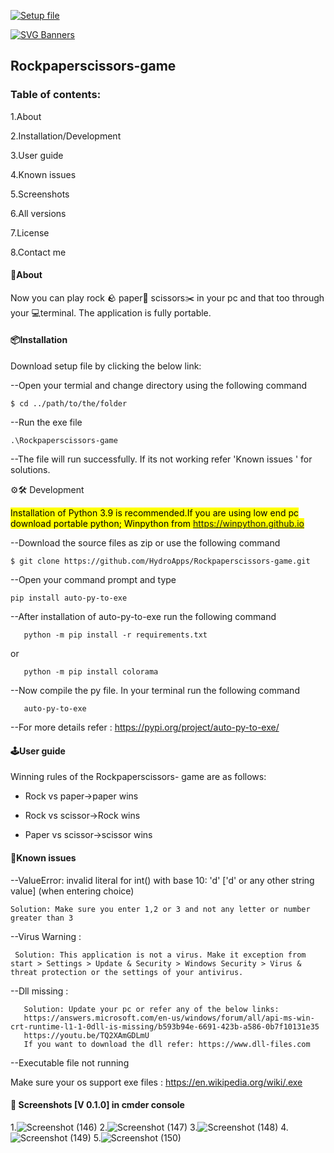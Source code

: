 [![Setup file](https://img.shields.io/github/downloads/atom/atom/total.svg)]()

[![SVG Banners](https://svg-banners.vercel.app/api?type=glitch&text1=Rockpaperscissors-game&width=2000&height=500)](https://github.com/Akshay090/svg-banners)

## Rockpaperscissors-game

### Table of contents:

 1.About
 
 2.Installation/Development
 
 3.User guide
 
 4.Known issues
 
 5.Screenshots
 
 6.All versions
 
 7.License 
 
 8.Contact me 
 
#### 📝About
 Now you can play rock 🪨 paper📃 scissors✂️ in your pc and that too through your 💻terminal. The application is fully portable.
 
#### 📦Installation

Download setup file by clicking the below link:
 
 --Open your termial and change directory using the following command
 ```
 $ cd ../path/to/the/folder
 ```
 --Run the exe file
 ```
 .\Rockpaperscissors-game
 ```
 --The file will run successfully. If its not working refer 'Known issues ' for solutions.
 
  ⚙️🛠️ Development 
  
  <mark> Installation of Python 3.9 is recommended.If you are using low end pc download portable python; Winpython from https://winpython.github.io </mark>
  
 --Download the source files as zip or use the following command 
 ```
 $ git clone https://github.com/HydroApps/Rockpaperscissors-game.git 
 ```
 
 --Open your command prompt and type
 ```
pip install auto-py-to-exe 
 ```
 --After installation of auto-py-to-exe run the following command
 
       python -m pip install -r requirements.txt
 or 
      
       python -m pip install colorama
 
 --Now compile the py file. In your terminal run the following command
 
       auto-py-to-exe
       
 --For more details refer : https://pypi.org/project/auto-py-to-exe/   
 
 #### 🕹️User guide
 
  Winning rules of the Rockpaperscissors- game are as follows:
  
  * Rock vs paper->paper wins
  
  * Rock vs scissor->Rock wins
  
  * Paper vs scissor->scissor wins
  
 #### 📌Known issues
 
  --ValueError: invalid literal for int() with base 10: 'd' ['d' or any other string value]  (when entering choice)
    
    Solution: Make sure you enter 1,2 or 3 and not any letter or number greater than 3
    
  --Virus Warning :
  
     Solution: This application is not a virus. Make it exception from start > Settings > Update & Security > Windows Security > Virus & threat protection or the settings of your antivirus. 
     
   --Dll missing :
       
       Solution: Update your pc or refer any of the below links:
       https://answers.microsoft.com/en-us/windows/forum/all/api-ms-win-crt-runtime-l1-1-0dll-is-missing/b593b94e-6691-423b-a586-0b7f10131e35
       https://youtu.be/TQ2XAmGDLmU 
       If you want to download the dll refer: https://www.dll-files.com
           
   --Executable file not running 
   
   Make sure your os support exe files : https://en.wikipedia.org/wiki/.exe
   
 #### 📸 Screenshots [V 0.1.0] in cmder console 
 1.![Screenshot (146)](https://user-images.githubusercontent.com/101416024/166097263-8a238e14-3b5f-479f-b49c-e340bf93b538.png)
 2.![Screenshot (147)](https://user-images.githubusercontent.com/101416024/166097274-62609af1-0db4-4780-9cb9-dacf9fd1ea79.png)
 3.![Screenshot (148)](https://user-images.githubusercontent.com/101416024/166097281-5416ceef-7cab-4660-a857-3347d5509182.png)
 4.![Screenshot (149)](https://user-images.githubusercontent.com/101416024/166097287-6285f7ad-3cc3-4e55-bcb8-815669d94f41.png)
 5.![Screenshot (150)](https://user-images.githubusercontent.com/101416024/166097296-792d121e-d589-4697-9127-dead25adea01.png)

      
 

  
  
 

